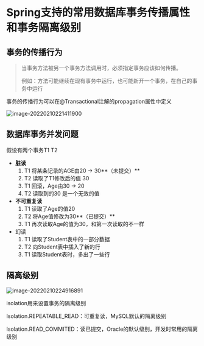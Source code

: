 # Spring支持的常用数据库事务传播属性和事务隔离级别



## 事务的传播行为

> 当事务方法被另一个事务方法调用时，必须指定事务应该如何传播。
>
> ​		例如：方法可能继续在现有事务中运行，也可能新开一个事务，在自己的事务中运行

事务的传播行为可以在@Transactional注解的propagation属性中定义



![image-20220210221411900](C:\Users\26442\AppData\Roaming\Typora\typora-user-images\image-20220210221411900.png)



## 数据库事务并发问题



假设有两个事务T1 T2

* **脏读**
  1. T1 将某条记录的AGE由20 -> 30**（未提交）**
  2. T2 读取了T1修改后的值 30
  3. T1 回滚，Age由30 -> 20
  4. T2 读取到的30 是一个无效的值
* **不可重复读**
  1. T1 读取了Age的值20
  2. T2 将Age值修改为30**（已提交）**
  3. T1 再次读取Age的值为30，和第一次读取的不一样
* 幻读
  1. T1 读取了Student表中的一部分数据
  2. T2 向Student表中插入了新的行
  3. T1 读取Student表时，多出了一些行



## 隔离级别

![image-20220210224916891](C:\Users\26442\AppData\Roaming\Typora\typora-user-images\image-20220210224916891.png)



isolation用来设置事务的隔离级别

Isolation.REPEATABLE_READ：可重复读，MySQL默认的隔离级别

Isolation.READ_COMMITED：读已提交，Oracle的默认级别，开发时常用的隔离级别